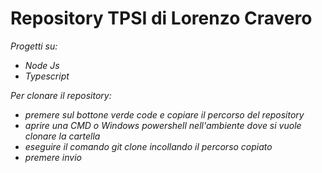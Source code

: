 # Repository TPSI di Lorenzo Cravero

*Progetti su:*

  - *Node Js*
  - *Typescript*

*Per clonare il repository:*
- *premere sul bottone verde code e copiare il percorso del repository*
- *aprire una CMD o Windows powershell nell'ambiente dove si vuole clonare la cartella*
- *eseguire il comando git clone incollando il percorso copiato*
- *premere invio*
